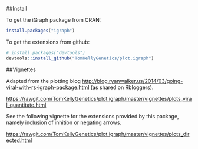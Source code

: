 ##Install

To get the iGraph package from CRAN:

```R
install.packages("igraph")
```

To get the extensions from github:

```R
# install.packages("devtools")
devtools::install_github("TomKellyGenetics/plot.igraph")
```

##Vignettes

Adapted from the plotting blog http://blog.ryanwalker.us/2014/03/going-viral-with-rs-igraph-package.html (as shared on Rbloggers).

https://rawgit.com/TomKellyGenetics/plot.igraph/master/vignettes/plots_viral_quantitate.html

See the following vignette for the extensions provided by this package, namely inclusion of inhition or negating arrows. 

https://rawgit.com/TomKellyGenetics/plot.igraph/master/vignettes/plots_directed.html

